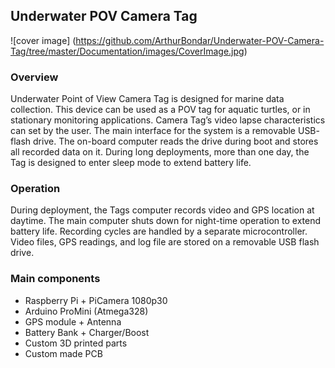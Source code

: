 ## Underwater POV Camera Tag
![cover image]
(https://github.com/ArthurBondar/Underwater-POV-Camera-Tag/tree/master/Documentation/images/CoverImage.jpg)
### Overview
Underwater Point of View Camera Tag is designed for marine data collection. This device can be used as
a POV tag for aquatic turtles, or in stationary monitoring applications. Camera Tag’s
video lapse characteristics can set by the user. The main interface for the system is a removable USB-
flash drive. The on-board computer reads the drive during boot and stores all recorded data on it. During
long deployments, more than one day, the Tag is designed to enter sleep mode to extend battery life.
### Operation
During deployment, the Tags computer records video and GPS location at daytime. The main computer shuts down for night-time operation to extend battery life. Recording cycles are handled by a separate microcontroller. Video files, GPS readings, and log file are stored on a removable USB flash drive.
### Main components
* Raspberry Pi + PiCamera 1080p30
* Arduino ProMini (Atmega328)
* GPS module + Antenna
* Battery Bank + Charger/Boost
* Custom 3D printed parts
* Custom made PCB

